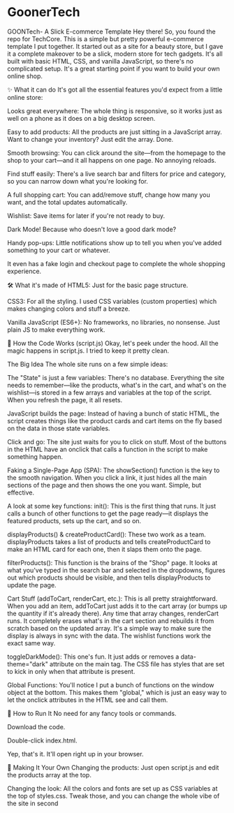 ﻿# GoonerTech

GOONTech- A Slick E-commerce Template
Hey there! So, you found the repo for TechCore. This is a simple but pretty powerful e-commerce template I put together. It started out as a site for a beauty store, but I gave it a complete makeover to be a slick, modern store for tech gadgets. It's all built with basic HTML, CSS, and vanilla JavaScript, so there's no complicated setup. It's a great starting point if you want to build your own online shop.

✨ What it can do
It's got all the essential features you'd expect from a little online store:

Looks great everywhere: The whole thing is responsive, so it works just as well on a phone as it does on a big desktop screen.

Easy to add products: All the products are just sitting in a JavaScript array. Want to change your inventory? Just edit the array. Done.

Smooth browsing: You can click around the site—from the homepage to the shop to your cart—and it all happens on one page. No annoying reloads.

Find stuff easily: There's a live search bar and filters for price and category, so you can narrow down what you're looking for.

A full shopping cart: You can add/remove stuff, change how many you want, and the total updates automatically.

Wishlist: Save items for later if you're not ready to buy.

Dark Mode! Because who doesn't love a good dark mode?

Handy pop-ups: Little notifications show up to tell you when you've added something to your cart or whatever.

It even has a fake login and checkout page to complete the whole shopping experience.

🛠️ What it's made of
HTML5: Just for the basic page structure.

CSS3: For all the styling. I used CSS variables (custom properties) which makes changing colors and stuff a breeze.

Vanilla JavaScript (ES6+): No frameworks, no libraries, no nonsense. Just plain JS to make everything work.

🚀 How the Code Works (script.js)
Okay, let's peek under the hood. All the magic happens in script.js. I tried to keep it pretty clean.

The Big Idea
The whole site runs on a few simple ideas:

The "State" is just a few variables: There's no database. Everything the site needs to remember—like the products, what's in the cart, and what's on the wishlist—is stored in a few arrays and variables at the top of the script. When you refresh the page, it all resets.

JavaScript builds the page: Instead of having a bunch of static HTML, the script creates things like the product cards and cart items on the fly based on the data in those state variables.

Click and go: The site just waits for you to click on stuff. Most of the buttons in the HTML have an onclick that calls a function in the script to make something happen.

Faking a Single-Page App (SPA): The showSection() function is the key to the smooth navigation. When you click a link, it just hides all the main sections of the page and then shows the one you want. Simple, but effective.

A look at some key functions:
init(): This is the first thing that runs. It just calls a bunch of other functions to get the page ready—it displays the featured products, sets up the cart, and so on.

displayProducts() & createProductCard(): These two work as a team. displayProducts takes a list of products and tells createProductCard to make an HTML card for each one, then it slaps them onto the page.

filterProducts(): This function is the brains of the "Shop" page. It looks at what you've typed in the search bar and selected in the dropdowns, figures out which products should be visible, and then tells displayProducts to update the page.

Cart Stuff (addToCart, renderCart, etc.): This is all pretty straightforward. When you add an item, addToCart just adds it to the cart array (or bumps up the quantity if it's already there). Any time that array changes, renderCart runs. It completely erases what's in the cart section and rebuilds it from scratch based on the updated array. It's a simple way to make sure the display is always in sync with the data. The wishlist functions work the exact same way.

toggleDarkMode(): This one's fun. It just adds or removes a data-theme="dark" attribute on the main <body> tag. The CSS file has styles that are set to kick in only when that attribute is present.

Global Functions: You'll notice I put a bunch of functions on the window object at the bottom. This makes them "global," which is just an easy way to let the onclick attributes in the HTML see and call them.

🏃 How to Run It
No need for any fancy tools or commands.

Download the code.

Double-click index.html.

Yep, that's it. It'll open right up in your browser.

🎨 Making It Your Own
Changing the products: Just open script.js and edit the products array at the top.

Changing the look: All the colors and fonts are set up as CSS variables at the top of styles.css. Tweak those, and you can change the whole vibe of the site in second
